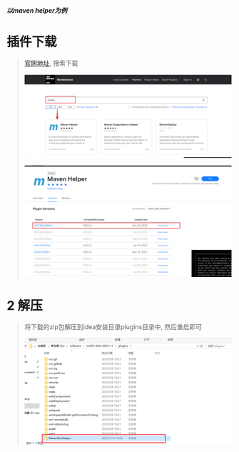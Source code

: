 ***以maven helper为例***

# 插件下载

> [官网地址](https://plugins.jetbrains.com/), 搜索下载
>
> ![1689300266608](image/1.离线安装插件/1689300266608.png)
>
> ![1689300313779](image/1.离线安装插件/1689300313779.png)

# 2 解压

> 将下载的zip包解压到idea安装目录plugins目录中, 然后重启即可
>
> ![1689300503970](image/1.离线安装插件/1689300503970.png)
